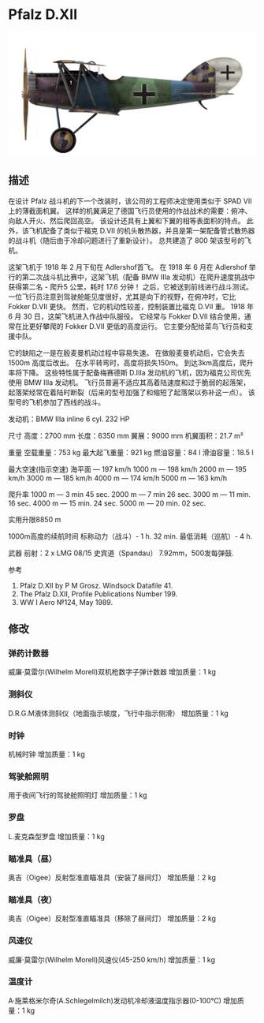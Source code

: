 # Pfalz D.XII

![pfalzd12](../images/pfalzd12.png)

## 描述

在设计 Pfalz 战斗机的下一个改装时，该公司的工程师决定使用类似于 SPAD VII 上的薄截面机翼。 这样的机翼满足了德国飞行员使用的作战战术的需要：俯冲、向敌人开火、然后爬回高空。 该设计还具有上翼和下翼的相等表面积的特点。 此外，该飞机配备了类似于福克 D.VII 的机头散热器，并且是第一架配备管式散热器的战斗机（随后由于冷却问题进行了重新设计）。 总共建造了 800 架该型号的飞机。

这架飞机于 1918 年 2 月下旬在 Adlershof首飞。 在 1918 年 6 月在 Adlershof 举行的第二次战斗机比赛中，这架飞机（配备 BMW IIIa 发动机）在爬升速度挑战中获得第二名 - 爬升5 公里，耗时 17.6 分钟！ 之后，它被送到前线进行战斗测试。 一位飞行员注意到驾驶舱能见度很好，尤其是向下的视野，在俯冲时，它比 Fokker D.VII 更快。 然而，它的机动性较差，控制装置比福克 D.VII 重。 1918 年 6 月 30 日，这架飞机进入作战中队服役。 它经常与 Fokker D.VII 结合使用，通常在比更好攀爬的 Fokker D.VII 更低的高度运行。 它主要分配给菜鸟飞行员和支援中队。

它的缺陷之一是在殷麦曼机动过程中容易失速。 在做殷麦曼机动后，它会失去 1500m 高度后改出。 在水平转弯时，高度将损失150m。 到达3km高度后，爬升率将下降。 这些特性属于配备梅赛德斯 D.IIIa 发动机的飞机，因为福克公司优先使用 BMW IIIa 发动机。 飞行员普遍不适应其高着陆速度和过于脆弱的起落架，起落架经常在着陆时断裂（后来的型号加强了和缩短了起落架以弥补这一点）。 该型号的飞机参加了西线的战斗。


发动机：BMW IIIa inline 6 cyl. 232 HP

尺寸
高度：2700 mm
长度：6350 mm
翼展：9000 mm
机翼面积：21.7 m²

重量
空载重量：753 kg
最大起飞重量：921 kg
燃油容量：84 l
滑油容量：18.5 l

最大空速(指示空速)
海平面 —  197 km/h
1000 m — 198 km/h
2000 m — 195 km/h
3000 m — 185 km/h
4000 m — 174 km/h
5000 m — 163 km/h

爬升率
1000 m — 3 min 45 sec.
2000 m — 7 min 26 sec.
3000 m — 11 min. 16 sec.
4000 m — 15 min. 24 sec.
5000 m — 20 min. 02 sec.

实用升限8850 m

1000m高度的续航时间
标称动力（战斗）- 1 h. 32 min.
最低消耗（巡航）- 4 h.

武器
前射：2 х LMG 08/15 史宾道（Spandau） 7.92mm，500发每弹鼓.

参考
1) Pfalz D.XII by P M Grosz. Windsock Datafile 41.
2) The Pfalz D.XII, Profile Publications Number 199.
3) WW I Aero №124, May 1989.

## 修改


### 弹药计数器

威廉·莫雷尔(Wilhelm Morell)双机枪数字子弹计数器
增加质量：1 kg


### 测斜仪

D.R.G.M液体测斜仪（地面指示坡度，飞行中指示侧滑）
增加质量：1 kg


### 时钟

机械时钟
增加质量：1 kg


### 驾驶舱照明

用于夜间飞行的驾驶舱照明灯
增加质量：1 kg


### 罗盘

L.麦克森型罗盘
增加质量：1 kg


### 瞄准具（昼）

奥吉（Oigee）反射型准直瞄准具（安装了昼间灯）
增加质量：2 kg


### 瞄准具（夜）

奥吉（Oigee）反射型准直瞄准具（移除了昼间灯）
增加质量：2 kg


### 风速仪

威廉·莫雷尔(Wilhelm Morell)风速仪(45-250 km/h)
增加质量：1 kg
﻿

### 温度计

A·施莱格米尔奇(A.Schlegelmilch)发动机冷却液温度指示器(0-100℃)
增加质量：1 kg
